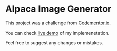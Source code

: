 # Alpaca Image Generator

This project was a challenge from [Codementor.io](https://www.codementor.io/projects).

You can check [live demo](http://localhost:3000) of my implemenetation.

Feel free to suggest any changes or mistakes.
